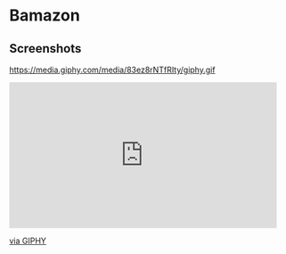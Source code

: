# Bamazon

## Screenshots

https://media.giphy.com/media/83ez8rNTfRIty/giphy.gif
<iframe src="https://giphy.com/embed/83ez8rNTfRIty" width="480" height="262" frameBorder="0" class="giphy-embed" allowFullScreen></iframe><p><a href="https://giphy.com/gifs/83ez8rNTfRIty">via GIPHY</a></p>